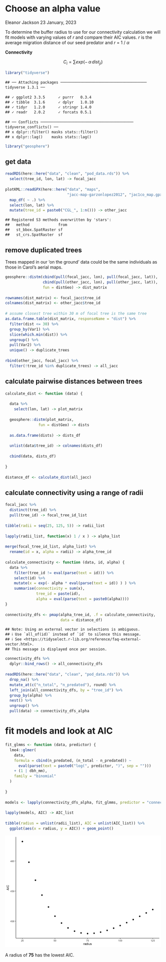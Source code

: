 Choose an alpha value
================
Eleanor Jackson
23 January, 2023

To determine the buffer radius to use for our connectivity calculation
we will fit models with varying values of *r* and compare their AIC
values. *r* is the average migration distance of our seed predator and
*r* = 1 / $\alpha$

**Connectivity**  

$$C_{i} = \sum exp(-\, \alpha \, dist_{ji})$$

``` r
library("tidyverse")
```

    ## ── Attaching packages ─────────────────────────────────────── tidyverse 1.3.1 ──

    ## ✓ ggplot2 3.3.5      ✓ purrr   0.3.4 
    ## ✓ tibble  3.1.6      ✓ dplyr   1.0.10
    ## ✓ tidyr   1.2.0      ✓ stringr 1.4.0 
    ## ✓ readr   2.0.2      ✓ forcats 0.5.1

    ## ── Conflicts ────────────────────────────────────────── tidyverse_conflicts() ──
    ## x dplyr::filter() masks stats::filter()
    ## x dplyr::lag()    masks stats::lag()

``` r
library("geosphere")
```

## get data

``` r
readRDS(here::here("data", "clean", "pod_data.rds")) %>%
  select(tree_id, lon, lat) -> focal_jacc

plotKML::readGPX(here::here("data", "maps",
                            "jacc-map-garzonlopez2012", "jac1co_map.gpx")) %>%
  map_df( ~ .) %>%
  select(lon, lat) %>%
  mutate(tree_id = paste0("CGL_", 1:n())) -> other_jacc
```

    ## Registered S3 methods overwritten by 'stars':
    ##   method             from
    ##   st_bbox.SpatRaster sf  
    ##   st_crs.SpatRaster  sf

## remove duplicated trees

Trees mapped in our ‘on the ground’ data could be the same individuals
as those in Carol’s aerial maps.

``` r
geosphere::distm(cbind(pull(focal_jacc, lon), pull(focal_jacc, lat)), 
                 cbind(pull(other_jacc, lon), pull(other_jacc, lat)), 
                 fun = distGeo) -> dist_matrix

rownames(dist_matrix) <- focal_jacc$tree_id
colnames(dist_matrix) <- other_jacc$tree_id

# assume closest tree within 30 m of focal tree is the same tree
as.data.frame.table(dist_matrix, responseName = "dist") %>% 
  filter(dist <= 30) %>%
  group_by(Var1) %>%
  slice(which.min(dist)) %>% 
  ungroup() %>%
  pull(Var2) %>%
  unique() -> duplicate_trees

rbind(other_jacc, focal_jacc) %>% 
  filter(!tree_id %in% duplicate_trees) -> all_jacc
```

## calculate pairwise distances between trees

``` r
calculate_dist <- function (data) {
  
  data %>%
    select(lon, lat) -> plot_matrix
  
  geosphere::distm(plot_matrix, 
               fun = distGeo) -> dists
  
  as.data.frame(dists) -> dists_df
  
  unlist(data$tree_id) -> colnames(dists_df) 
  
  cbind(data, dists_df)
  
}

distance_df <- calculate_dist(all_jacc)
```

## calculate connectivity using a range of radii

``` r
focal_jacc %>%
  distinct(tree_id) %>%
  pull(tree_id) -> focal_tree_id_list

tibble(radii = seq(25, 125, 5)) -> radii_list

lapply(radii_list, function(x) 1 / x ) -> alpha_list

merge(focal_tree_id_list, alpha_list) %>%
  rename(id = x, alpha = radii) -> alpha_tree_id

calculate_connectivity <- function (data, id, alpha) {
  data %>%
    filter(tree_id != eval(parse(text = id))) %>%
    select(id) %>%
    mutate(x = exp(- alpha * eval(parse(text = id)) ) ) %>%
    summarise(connectivity = sum(x),
              tree_id = paste(id),
              alpha = eval(parse(text = paste0(alpha))))
}

connectivity_dfs <- pmap(alpha_tree_id, .f = calculate_connectivity, 
                         data = distance_df)
```

    ## Note: Using an external vector in selections is ambiguous.
    ## ℹ Use `all_of(id)` instead of `id` to silence this message.
    ## ℹ See <https://tidyselect.r-lib.org/reference/faq-external-vector.html>.
    ## This message is displayed once per session.

``` r
connectivity_dfs %>%
  dplyr::bind_rows() -> all_connectivity_dfs

readRDS(here::here("data", "clean", "pod_data.rds")) %>% 
  drop_na() %>% 
  mutate_at(c("n_total", "n_predated"), round) %>%
  left_join(all_connectivity_dfs, by = "tree_id") %>% 
  group_by(alpha) %>%
  nest() %>%
  ungroup() %>%
  pull(data) -> connectivity_dfs_alpha
```

# fit models and look at AIC

``` r
fit_glmms <- function (data, predictor) {
  lme4::glmer(
    data,
    formula = cbind(n_predated, (n_total - n_predated)) ~ 
      eval(parse(text = paste0("log(", predictor, ")", sep = ""))) 
    + (1 | dbh_mm),
    family = "binomial"
  )
  
}

models <- lapply(connectivity_dfs_alpha, fit_glmms, predictor = "connectivity")

lapply(models, AIC) -> AIC_list

tibble(radius = unlist(radii_list), AIC = unlist(AIC_list)) %>%
  ggplot(aes(x = radius, y = AIC)) + geom_point()
```

![](figures/2023-01-23_choose-alpha-value/unnamed-chunk-4-1.png)<!-- -->

A radius of **75** has the lowest AIC.
